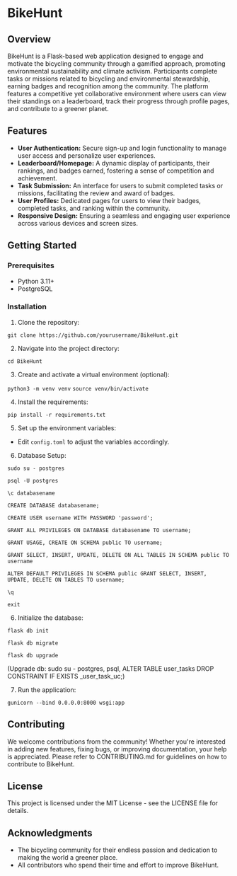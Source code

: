 # BikeHunt

## Overview

BikeHunt is a Flask-based web application designed to engage and motivate the bicycling community through a gamified approach, promoting environmental sustainability and climate activism. Participants complete tasks or missions related to bicycling and environmental stewardship, earning badges and recognition among the community. The platform features a competitive yet collaborative environment where users can view their standings on a leaderboard, track their progress through profile pages, and contribute to a greener planet.

## Features

- **User Authentication:** Secure sign-up and login functionality to manage user access and personalize user experiences.
- **Leaderboard/Homepage:** A dynamic display of participants, their rankings, and badges earned, fostering a sense of competition and achievement.
- **Task Submission:** An interface for users to submit completed tasks or missions, facilitating the review and award of badges.
- **User Profiles:** Dedicated pages for users to view their badges, completed tasks, and ranking within the community.
- **Responsive Design:** Ensuring a seamless and engaging user experience across various devices and screen sizes.

## Getting Started

### Prerequisites

- Python 3.11+
- PostgreSQL

### Installation

1. Clone the repository:

```git clone https://github.com/yourusername/BikeHunt.git```

2. Navigate into the project directory:

```cd BikeHunt```

3. Create and activate a virtual environment (optional):

```python3 -m venv venv```
```source venv/bin/activate```

4. Install the requirements:

```pip install -r requirements.txt```

5. Set up the environment variables:
- Edit `config.toml` to adjust the variables accordingly.

6. Database Setup:

```sudo su - postgres```

```psql -U postgres```

```\c databasename```

```CREATE DATABASE databasename;```

```CREATE USER username WITH PASSWORD 'password';```

```GRANT ALL PRIVILEGES ON DATABASE databasename TO username;```

```GRANT USAGE, CREATE ON SCHEMA public TO username;```

```GRANT SELECT, INSERT, UPDATE, DELETE ON ALL TABLES IN SCHEMA public TO username```

```ALTER DEFAULT PRIVILEGES IN SCHEMA public GRANT SELECT, INSERT, UPDATE, DELETE ON TABLES TO username;```

```\q```

```exit```

6. Initialize the database:

```flask db init```

```flask db migrate```

```flask db upgrade```

(Upgrade db:  sudo su - postgres, psql, ALTER TABLE user_tasks DROP CONSTRAINT IF EXISTS _user_task_uc;)

7. Run the application:

```gunicorn --bind 0.0.0.0:8000 wsgi:app```


## Contributing

We welcome contributions from the community! Whether you're interested in adding new features, fixing bugs, or improving documentation, your help is appreciated. Please refer to CONTRIBUTING.md for guidelines on how to contribute to BikeHunt.

## License

This project is licensed under the MIT License - see the LICENSE file for details.

## Acknowledgments

- The bicycling community for their endless passion and dedication to making the world a greener place.
- All contributors who spend their time and effort to improve BikeHunt.

